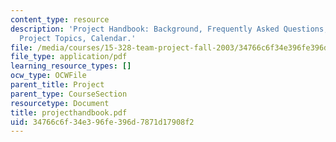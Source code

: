 ```yaml
---
content_type: resource
description: 'Project Handbook: Background, Frequently Asked Questions, Sample Team
  Project Topics, Calendar.'
file: /media/courses/15-328-team-project-fall-2003/34766c6f34e396fe396d7871d17908f2_projecthandbook.pdf
file_type: application/pdf
learning_resource_types: []
ocw_type: OCWFile
parent_title: Project
parent_type: CourseSection
resourcetype: Document
title: projecthandbook.pdf
uid: 34766c6f-34e3-96fe-396d-7871d17908f2
---
```

